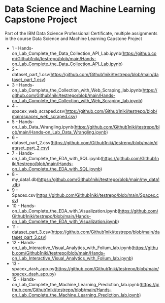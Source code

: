 # Data Science and Machine Learning Capstone Project
Part of the IBM Data Science Professional Certificate, multiple assignments in the course Data Science and Machine Learning Capstone Project
* 1 - Hands-on_Lab_Complete_the_Data_Collection_API_Lab.ipynb(https://github.com/Github1niki/testrepo/blob/main/Hands-on_Lab_Complete_the_Data_Collection_API_Lab.ipynb)
* 2 - dataset_part_1.csv(https://github.com/Github1niki/testrepo/blob/main/dataset_part_1.csv)
* 3 - Hands-on_Lab_Complete_the_Collection_with_Web_Scraping_lab.ipynb(https://github.com/Github1niki/testrepo/blob/main/Hands-on_Lab_Complete_the_Collection_with_Web_Scraping_lab.ipynb)
* 4 - spacex_web_scraped.csv(https://github.com/Github1niki/testrepo/blob/main/spacex_web_scraped.csv)
* 5 - Hands-on_Lab_Data_Wrangling.ipynb(https://github.com/Github1niki/testrepo/blob/main/Hands-on_Lab_Data_Wrangling.ipynb)
* 6 - dataset_part_2.csv(https://github.com/Github1niki/testrepo/blob/main/dataset_part_2.csv)
* 7 - Hands-on_Lab_Complete_the_EDA_with_SQL.ipynb(https://github.com/Github1niki/testrepo/blob/main/Hands-on_Lab_Complete_the_EDA_with_SQL.ipynb)
* 8 - my_data1.db(https://github.com/Github1niki/testrepo/blob/main/my_data1.db)
* 9 - Spacex.csv(https://github.com/Github1niki/testrepo/blob/main/Spacex.csv)
* 10 - Hands-on_Lab_Complete_the_EDA_with_Visualization.ipynb(https://github.com/Github1niki/testrepo/blob/main/Hands-on_Lab_Complete_the_EDA_with_Visualization.ipynb)
* 11 - dataset_part_3.csv(https://github.com/Github1niki/testrepo/blob/main/dataset_part_3.csv)
* 12 - Hands-on_Lab_Interactive_Visual_Analytics_with_Folium_lab.ipynb(https://github.com/Github1niki/testrepo/blob/main/Hands-on_Lab_Interactive_Visual_Analytics_with_Folium_lab.ipynb)
* 13 - spacex_dash_app.py(https://github.com/Github1niki/testrepo/blob/main/spacex_dash_app.py)
* 15 - Hands-on_Lab_Complete_the_Machine_Learning_Prediction_lab.ipynb(https://github.com/Github1niki/testrepo/blob/main/Hands-on_Lab_Complete_the_Machine_Learning_Prediction_lab.ipynb)

